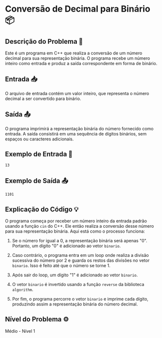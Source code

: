 # Conversão de Decimal para Binário 📦

## Descrição do Problema 📝

Este é um programa em C++ que realiza a conversão de um número decimal para sua representação binária. O programa recebe um número inteiro como entrada e produz a saída correspondente em forma de binário.

## Entrada 📥
O arquivo de entrada contém um valor inteiro, que representa o número decimal a ser convertido para binário.

## Saída 📤
O programa imprimirá a representação binária do número fornecido como entrada. A saída consistirá em uma sequência de dígitos binários, sem espaços ou caracteres adicionais.

## Exemplo de Entrada 🚀
```
13
```

## Exemplo de Saída 📤
```
1101
```

## Explicação do Código 💡

O programa começa por receber um número inteiro da entrada padrão usando a função `cin` do C++. Ele então realiza a conversão desse número para sua representação binária. Aqui está como o processo funciona:

1. Se o número for igual a 0, a representação binária será apenas "0". Portanto, um dígito "0" é adicionado ao vetor `binario`.

2. Caso contrário, o programa entra em um loop onde realiza a divisão sucessiva do número por 2 e guarda os restos das divisões no vetor `binario`. Isso é feito até que o número se torne 1.

3. Após sair do loop, um dígito "1" é adicionado ao vetor `binario`.

4. O vetor `binario` é invertido usando a função `reverse` da biblioteca `algorithm`.

5. Por fim, o programa percorre o vetor `binario` e imprime cada dígito, produzindo assim a representação binária do número decimal.

## Nível do Problema ⚙️
Médio - Nível 1

